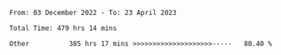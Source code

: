 <!--START_SECTION:waka-->

```text
From: 03 December 2022 - To: 23 April 2023

Total Time: 479 hrs 14 mins

Other          385 hrs 17 mins >>>>>>>>>>>>>>>>>>>>-----   80.40 %
```

<!--END_SECTION:waka-->